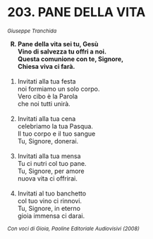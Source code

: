 # 203. PANE DELLA VITA

<sub><i>Giuseppe Tranchida</i></sub>
<ol>
	<b><li type="A" value="18">Pane della vita sei tu, Gesù<br>
		Vino di salvezza tu offri a noi.<br>
		Questa comunione con te, Signore,<br>
		Chiesa viva ci farà.</li></b><br>
	<li value="1">Invitati alla tua festa<br>
		noi formiamo un solo corpo.<br>
		Vero cibo è la Parola<br>
		che noi tutti unirà.</li><br>
	<li>Invitati alla tua cena<br>
		celebriamo la tua Pasqua.<br>
		Il tuo corpo e il tuo sangue<br>
		Tu, Signore, donerai.</li><br>
	<li>Invitati alla tua mensa<br>
		Tu ci nutri col tuo pane.<br>
		Tu, Signore, per amore<br>
		nuova vita ci offrirai.</li><br>
	<li>Invitati al tuo banchetto<br>
		col tuo vino ci rinnovi.<br>
		Tu, Signore, in eterno<br>
		gioia immensa ci darai.</li>
</ol>
<sub><i>Con voci di Gioia, Paoline Editoriale Audiovisivi (2008)</i></sub>
